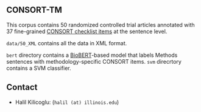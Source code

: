 ## CONSORT-TM ##

This corpus contains 50 randomized controlled trial articles annotated with 37 fine-grained [CONSORT checklist items](http://www.consort-statement.org/) at the sentence level. 

`data/50_XML` contains all the data in XML format. 

`bert` directory contains a [BioBERT](https://github.com/dmis-lab/biobert)-based model that labels Methods sentences with methodology-specific CONSORT items.
`svm` direcrtory contains a SVM classifier. 

## Contact

- Halil Kilicoglu:   (`halil (at) illinois.edu`) 

